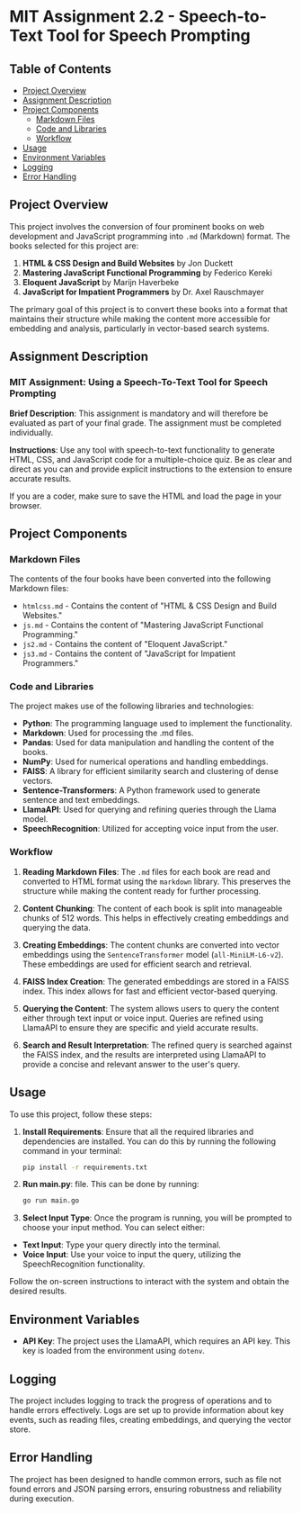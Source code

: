 # MIT Assignment 2.2 - Speech-to-Text Tool for Speech Prompting

## Table of Contents
- [Project Overview](#project-overview)
- [Assignment Description](#assignment-description)
- [Project Components](#project-components)
  - [Markdown Files](#markdown-files)
  - [Code and Libraries](#code-and-libraries)
  - [Workflow](#workflow)
- [Usage](#usage)
- [Environment Variables](#environment-variables)
- [Logging](#logging)
- [Error Handling](#error-handling)

## Project Overview

This project involves the conversion of four prominent books on web development and JavaScript programming into `.md` (Markdown) format. The books selected for this project are:

1. **HTML & CSS Design and Build Websites** by Jon Duckett
2. **Mastering JavaScript Functional Programming** by Federico Kereki
3. **Eloquent JavaScript** by Marijn Haverbeke
4. **JavaScript for Impatient Programmers** by Dr. Axel Rauschmayer

The primary goal of this project is to convert these books into a format that maintains their structure while making the content more accessible for embedding and analysis, particularly in vector-based search systems.

## Assignment Description

### MIT Assignment: Using a Speech-To-Text Tool for Speech Prompting

**Brief Description**: This assignment is mandatory and will therefore be evaluated as part of your final grade. The assignment must be completed individually.

**Instructions**: Use any tool with speech-to-text functionality to generate HTML, CSS, and JavaScript code for a multiple-choice quiz. Be as clear and direct as you can and provide explicit instructions to the extension to ensure accurate results.

If you are a coder, make sure to save the HTML and load the page in your browser.

## Project Components

### Markdown Files
The contents of the four books have been converted into the following Markdown files:

- `htmlcss.md` - Contains the content of "HTML & CSS Design and Build Websites."
- `js.md` - Contains the content of "Mastering JavaScript Functional Programming."
- `js2.md` - Contains the content of "Eloquent JavaScript."
- `js3.md` - Contains the content of "JavaScript for Impatient Programmers."

### Code and Libraries

The project makes use of the following libraries and technologies:

- **Python**: The programming language used to implement the functionality.
- **Markdown**: Used for processing the .md files.
- **Pandas**: Used for data manipulation and handling the content of the books.
- **NumPy**: Used for numerical operations and handling embeddings.
- **FAISS**: A library for efficient similarity search and clustering of dense vectors.
- **Sentence-Transformers**: A Python framework used to generate sentence and text embeddings.
- **LlamaAPI**: Used for querying and refining queries through the Llama model.
- **SpeechRecognition**: Utilized for accepting voice input from the user.

### Workflow

1. **Reading Markdown Files**: The `.md` files for each book are read and converted to HTML format using the `markdown` library. This preserves the structure while making the content ready for further processing.

2. **Content Chunking**: The content of each book is split into manageable chunks of 512 words. This helps in effectively creating embeddings and querying the data.

3. **Creating Embeddings**: The content chunks are converted into vector embeddings using the `SentenceTransformer` model (`all-MiniLM-L6-v2`). These embeddings are used for efficient search and retrieval.

4. **FAISS Index Creation**: The generated embeddings are stored in a FAISS index. This index allows for fast and efficient vector-based querying.

5. **Querying the Content**: The system allows users to query the content either through text input or voice input. Queries are refined using LlamaAPI to ensure they are specific and yield accurate results.

6. **Search and Result Interpretation**: The refined query is searched against the FAISS index, and the results are interpreted using LlamaAPI to provide a concise and relevant answer to the user's query.

## Usage

To use this project, follow these steps:

1. **Install Requirements**: Ensure that all the required libraries and dependencies are installed. You can do this by running the following command in your terminal:

   ```bash
   pip install -r requirements.txt
2. **Run main.py**: file. This can be done by running:
   ```bash
   go run main.go
3. **Select Input Type**: Once the program is running, you will be prompted to choose your input method. You can select either:

-   **Text Input**: Type your query directly into the terminal.
-   **Voice Input**: Use your voice to input the query, utilizing the SpeechRecognition functionality.

Follow the on-screen instructions to interact with the system and obtain the desired results.
## Environment Variables

-   **API Key**: The project uses the LlamaAPI, which requires an API key. This key is loaded from the environment using `dotenv`.

## Logging

The project includes logging to track the progress of operations and to handle errors effectively. Logs are set up to provide information about key events, such as reading files, creating embeddings, and querying the vector store.

## Error Handling

The project has been designed to handle common errors, such as file not found errors and JSON parsing errors, ensuring robustness and reliability during execution.
